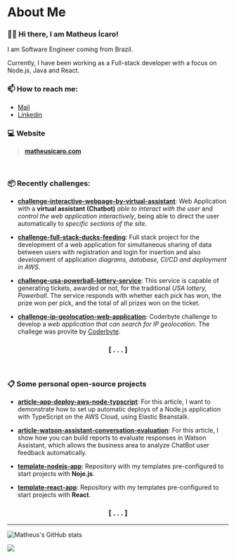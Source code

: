 # About Me

### 🧑‍💻 Hi there, I am Matheus Ícaro!

I am Software Engineer coming from Brazil.

Currently, I have been working as a Full-stack developer with a focus on Node.js, Java and React.

### 📫 How to reach me: 

- [Mail](mailto:contact@matheusicaro.com)
- [Linkedin](https://www.linkedin.com/in/matheusicaro/)

### 💻 Website 

> **[matheusicaro.com](https://matheusicaro.com/)**

<br>

### 📦 Recently challenges:

- **[challenge-interactive-webpage-by-virtual-assistant](https://github.com/matheusicaro/challenge-interactive-webpage-by-virtual-assistant)**: Web Application with a **virtual assistant (Chatbot)** *able to interact with the user* and *control the web application interactively*, being able to direct the user automatically to *specific sections of the site*.

- **[challenge-full-stack-ducks-feeding](https://github.com/matheusicaro/challenge-full-stack-ducks-feeding)**: Full stack project for the development of a web application for simultaneous sharing of data between users with registration and login for insertion and also development of application *diagrams, database, CI/CD and deployment in AWS*.

- **[challenge-usa-powerball-lottery-service](https://github.com/matheusicaro/challenge-usa-powerball-lottery-service)**: This service is capable of generating tickets, awarded or not, for the traditional *USA lottery, Powerball*. The service responds with whether each pick has won, the prize won per pick, and the total of all prizes won on the ticket.

- **[challenge-ip-geolocation-web-application](https://github.com/matheusicaro/challenge-ip-geolocation-web-application)**: Coderbyte challenge to develop a *web application that can search for IP geolocation*. The challege was provite by [Coderbyte](https://coderbyte.com/).
 
<h3 align="center">
 [ . . . ]
</h3>

<br>

### 📋 Some personal open-source projects

- **[article-app-deploy-aws-node-typscript](https://github.com/matheusicaro/article-app-deploy-aws-node-typscript)**: For this article, I want to demonstrate how to set up automatic deploys of a Node.js application with TypeScript on the AWS Cloud, using Elastic Beanstalk.

- **[article-watson-assistant-conversation-evaluation](https://github.com/matheusicaro/article-watson-assistant-conversation-evaluation)**: For this article, I show how you can build reports to evaluate responses in Watson Assistant, which allows the business area to analyze ChatBot user feedback automatically.

- **[template-nodejs-app](https://github.com/matheusicaro/template-nodejs-app)**: Repository with my templates pre-configured to start projects with **Noje.js**.

- **[template-react-app](https://github.com/matheusicaro/template-react-app)**: Repository with my templates pre-configured to start projects with **React**.

<h3 align="center">
 [ . . . ]
</h3>

---

![Matheus's GitHub stats](https://github-readme-stats.vercel.app/api?username=matheusicaro&count_private=true)

![](https://komarev.com/ghpvc/?username=matheusicaro&color=brightgreen&label=PROFILE+VIEWS)







